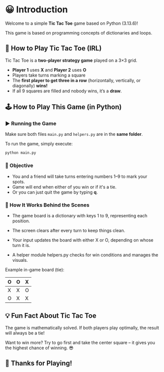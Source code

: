 # 😀 Introduction 
Welcome to a simple **Tic Tac Toe** game based on Python (3.13.6)!

This game is based on programming concepts of dictionaries and loops.

## 🧠 How to Play Tic Tac Toe (IRL)

Tic Tac Toe is a **two-player strategy game** played on a 3×3 grid.

- **Player 1** uses **X** and **Player 2** uses **O**
- Players take turns marking a square
- The **first player to get three in a row** (horizontally, vertically, or diagonally) **wins!**
- If all 9 squares are filled and nobody wins, it’s a **draw**.

## 🕹️ How to Play This Game (in Python)

### ▶️ Running the Game

Make sure both files `main.py` and `helpers.py` are in the **same folder**.

To run the game, simply execute:

```bash
python main.py
```

### 🎯 Objective

- You and a friend will take turns entering numbers 1–9 to mark your spots.
- Game will end when either of you win or if it's a tie.
- Or you can just quit the game by typing **q**.

### 🔧 How It Works Behind the Scenes

- The game board is a dictionary with keys 1 to 9, representing each position.

- The screen clears after every turn to keep things clean.

- Your input updates the board with either X or O, depending on whose turn it is.

- A helper module helpers.py checks for win conditions and manages the visuals.


Example in-game board (tie):

| O | O | X |
|---|---|---|
| X | X |  O |
| O | X  | X |

## 💡 Fun Fact About Tic Tac Toe

The game is mathematically solved. If both players play optimally, the result will always be a tie!

Want to win more? Try to go first and take the center square – it gives you the highest chance of winning. 😎

## 🙌 Thanks for Playing!
